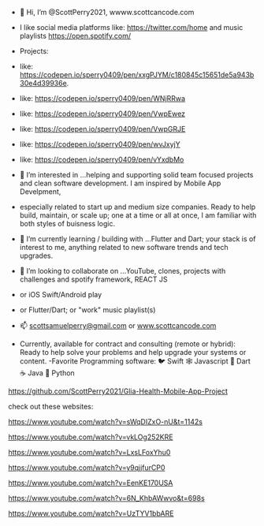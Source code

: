 - 👋 Hi, I’m @ScottPerry2021, wwww.scottcancode.com

- I like social media platforms like: https://twitter.com/home and music playlists https://open.spotify.com/
- Projects:
- like: https://codepen.io/sperry0409/pen/xxgPJYM/c180845c15651de5a943b30e4d39936e.
- like: https://codepen.io/sperry0409/pen/WNjRRwa
- like: https://codepen.io/sperry0409/pen/VwpEwez
- like: https://codepen.io/sperry0409/pen/VwpGRJE
- like: https://codepen.io/sperry0409/pen/wvJxyjY
- like: https://codepen.io/sperry0409/pen/vYxdbMo

- 👀 I’m interested in ...helping and supporting solid team focused projects and clean software development. I am inspired by Mobile App Develpment, 
- especially related to start up and medium size companies. Ready to help build, maintain, or scale up; one at a time or all at once, I am familiar with both styles of buisness logic.
- 🌱 I’m currently learning / building with ...Flutter and Dart; your stack is of interest to me, anything related to new software trends and tech upgrades.


- 💞️ I’m looking to collaborate on ...YouTube, clones, projects with challenges and spotify framework, REACT JS 
- or iOS Swift/Android play 
- or Flutter/Dart; or "work" music playlist(s)


- 📫 scottsamuelperry@gmail.com or www.scottcancode.com


- Currently, available for contract and consulting (remote or hybrid): Ready to help solve your problems and help upgrade your systems or content.
-Favorite Programming software:
🐦 Swift
🕸 Javascript
🎯 Dart
☕️ Java
🐍 Python

https://github.com/ScottPerry2021/Glia-Health-Mobile-App-Project

check out these websites:

https://www.youtube.com/watch?v=sWqDIZxO-nU&t=1142s

https://www.youtube.com/watch?v=vkLOg252KRE 

https://www.youtube.com/watch?v=LxsLFoxYhu0

https://www.youtube.com/watch?v=y9qjjfurCP0

https://www.youtube.com/watch?v=EenKE170USA

https://www.youtube.com/watch?v=6N_KhbAWwvo&t=698s

https://www.youtube.com/watch?v=UzTYV1bbARE



<!---
ScottPerry2021/ScottPerry2021 is a ✨ special ✨ repository because its `README.md` (this file) appears on your GitHub profile.
You can click the Preview link to take a look at your changes.
--->
